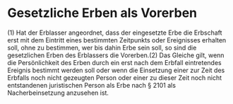 # Gesetzliche Erben als Vorerben

(1) Hat der Erblasser angeordnet, dass der eingesetzte Erbe die Erbschaft erst mit dem Eintritt eines bestimmten Zeitpunkts oder Ereignisses erhalten soll, ohne zu bestimmen, wer bis dahin Erbe sein soll, so sind die gesetzlichen Erben des Erblassers die Vorerben.(2) Das Gleiche gilt, wenn die Persönlichkeit des Erben durch ein erst nach dem Erbfall eintretendes Ereignis bestimmt werden soll oder wenn die Einsetzung einer zur Zeit des Erbfalls noch nicht gezeugten Person oder einer zu dieser Zeit noch nicht entstandenen juristischen Person als Erbe nach § 2101 als Nacherbeinsetzung anzusehen ist. 

